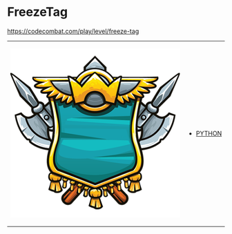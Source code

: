 # FreezeTag 

https://codecombat.com/play/level/freeze-tag
<table>
<tr>
<td>

![Hero Picture](hero.png?raw=true "Hero Picture")

</td>
<td>
<ul>
<li>

[PYTHON](FreezeTag.py)

</li>
</td>
</tr>
<table>